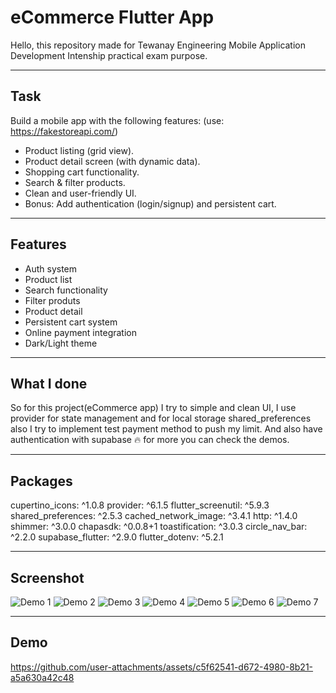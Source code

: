 # eCommerce Flutter App

Hello, this repository made for Tewanay Engineering Mobile Application Development Intenship practical exam purpose.

---

## Task
Build a mobile app with the following features: (use: https://fakestoreapi.com/)

- Product listing (grid view).
- Product detail screen (with dynamic data).
- Shopping cart functionality.
- Search & filter products.
- Clean and user-friendly UI.
- Bonus: Add authentication (login/signup) and persistent cart.

---

## Features

- Auth system
- Product list
- Search functionality
- Filter produts
- Product detail
- Persistent cart system
- Online payment integration
- Dark/Light theme

---

## What I done

So for this project(eCommerce app) I try to simple and clean UI, I use provider for state management and for local storage shared_preferences also I try to implement test payment method to push my limit. And also have authentication with supabase 🔥 for more you can check the demos.

---

## Packages

cupertino_icons: ^1.0.8
provider: ^6.1.5
flutter_screenutil: ^5.9.3
shared_preferences: ^2.5.3
cached_network_image: ^3.4.1
http: ^1.4.0
shimmer: ^3.0.0
chapasdk: ^0.0.8+1
toastification: ^3.0.3
circle_nav_bar: ^2.2.0
supabase_flutter: ^2.9.0
flutter_dotenv: ^5.2.1

---

## Screenshot

![Demo 1](/assets/demo-1.png)
![Demo 2](/assets/demo-2.png)
![Demo 3](/assets/demo-3.png)
![Demo 4](/assets/demo-4.png)
![Demo 5](/assets/demo-5.png)
![Demo 6](/assets/demo-6.png)
![Demo 7](/assets/demo-7.png)

---

## Demo

https://github.com/user-attachments/assets/c5f62541-d672-4980-8b21-a5a630a42c48


